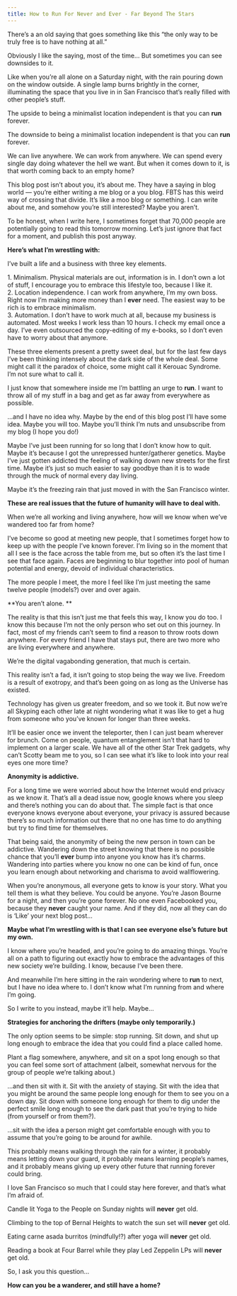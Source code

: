 ```yaml
---
title: How to Run For Never and Ever - Far Beyond The Stars
---
```


There’s a an old saying that goes something like this “the only way to be
truly free is to have nothing at all.”

Obviously I like the saying, most of the time… But sometimes you can see
downsides to it.

Like when you’re all alone on a Saturday night, with the rain pouring down on
the window outside. A single lamp burns brightly in the corner, illuminating
the space that you live in in San Francisco that’s really filled with other
people’s stuff.

The upside to being a minimalist location independent is that you can **run**
forever.

The downside to being a minimalist location independent is that you can
**run** forever.

We can live anywhere. We can work from anywhere. We can spend every single day
doing whatever the hell we want. But when it comes down to it, is that worth
coming back to an empty home?

This blog post isn’t about you, it’s about me. They have a saying in blog
world — you’re either writing a me blog or a you blog. FBTS has this weird way
of crossing that divide. It’s like a moo blog or something. I can write about
me, and somehow you’re still interested? Maybe you aren’t.

To be honest, when I write here, I sometimes forget that 70,000 people are
potentially going to read this tomorrow morning. Let’s just ignore that fact
for a moment, and publish this post anyway.

**Here’s what I’m wrestling with:**

I’ve built a life and a business with three key elements.

1\. Minimalism. Physical materials are out, information is in. I don’t own a
lot of stuff, I encourage you to embrace this lifestyle too, because I like
it.  
2\. Location independence. I can work from anywhere, I’m my own boss. Right
now I’m making more money than I **ever** need. The easiest way to be rich is
to embrace minimalism.  
3\. Automation. I don’t have to work much at all, because my business is
automated. Most weeks I work less than 10 hours. I check my email once a day.
I’ve even outsourced the copy-editing of my e-books, so I don’t even have to
worry about that anymore.

These three elements present a pretty sweet deal, but for the last few days
I’ve been thinking intensely about the dark side of the whole deal. Some might
call it the paradox of choice, some might call it Kerouac Syndrome. I’m not
sure what to call it.

I just know that somewhere inside me I’m battling an urge to **run**. I want
to throw all of my stuff in a bag and get as far away from everywhere as
possible.

…and I have no idea why. Maybe by the end of this blog post I’ll have some
idea. Maybe you will too. Maybe you’ll think I’m nuts and unsubscribe from my
blog (I hope you do!)

Maybe I’ve just been running for so long that I don’t know how to quit. Maybe
it’s because I got the unrepressed hunter/gatherer genetics. Maybe I’ve just
gotten addicted the feeling of walking down new streets for the first time.
Maybe it’s just so much easier to say goodbye than it is to wade through the
muck of normal every day living.

Maybe it’s the freezing rain that just moved in with the San Francisco winter.

**These are real issues that the future of humanity will have to deal with.**

When we’re all working and living anywhere, how will we know when we’ve
wandered too far from home?

I’ve become so good at meeting new people, that I sometimes forget how to keep
up with the people I’ve known forever. I’m living so in the moment that all I
see is the face across the table from me, but so often it’s the last time I
see that face again. Faces are beginning to blur together into pool of human
potential and energy, devoid of individual characteristics.

The more people I meet, the more I feel like I’m just meeting the same twelve
people (models?) over and over again.

**You aren’t alone. **

The reality is that this isn’t just me that feels this way, I know you do too.
I know this because I’m not the only person who set out on this journey. In
fact, most of my friends can’t seem to find a reason to throw roots down
anywhere. For every friend I have that stays put, there are two more who are
living everywhere and anywhere.

We’re the digital vagabonding generation, that much is certain.

This reality isn’t a fad, it isn’t going to stop being the way we live.
Freedom is a result of exotropy, and that’s been going on as long as the
Universe has existed.

Technology has given us greater freedom, and so we took it. But now we’re all
Skyping each other late at night wondering what it was like to get a hug from
someone who you’ve known for longer than three weeks.

It’ll be easier once we invent the teleporter, then I can just beam wherever
for brunch. Come on people, quantum entanglement isn’t that hard to implement
on a larger scale. We have all of the other Star Trek gadgets, why can’t
Scotty beam me to you, so I can see what it’s like to look into your real eyes
one more time?

**Anonymity is addictive.**

For a long time we were worried about how the Internet would end privacy as we
know it. That’s all a dead issue now, google knows where you sleep and there’s
nothing you can do about that. The simple fact is that once everyone knows
everyone about everyone, your privacy is assured because there’s so much
information out there that no one has time to do anything but try to find time
for themselves.

That being said, the anonymity of being the new person in town can be
addictive. Wandering down the street knowing that there is no possible chance
that you’ll **ever** bump into anyone you know has it’s charms. Wandering into
parties where you know no one can be kind of fun, once you learn enough about
networking and charisma to avoid wallflowering.

When you’re anonymous, all everyone gets to know is your story. What you tell
them is what they believe. You could be anyone. You’re Jason Bourne for a
night, and then you’re gone forever. No one even Facebooked you, because they
**never** caught your name. And if they did, now all they can do is ‘Like’
your next blog post…

**Maybe what I’m wrestling with is that I can see everyone else’s future but my own.**

I know where you’re headed, and you’re going to do amazing things. You’re all
on a path to figuring out exactly how to embrace the advantages of this new
society we’re building. I know, because I’ve been there.

And meanwhile I’m here sitting in the rain wondering where to **run** to next,
but I have no idea where to. I don’t know what I’m running from and where I’m
going.

So I write to you instead, maybe it’ll help. Maybe…

**Strategies for anchoring the drifters (maybe only temporarily.)**

The only option seems to be simple: stop running. Sit down, and shut up long
enough to embrace the idea that you could find a place called home.

Plant a flag somewhere, anywhere, and sit on a spot long enough so that you
can feel some sort of attachment (albeit, somewhat nervous for the group of
people we’re talking about.)

…and then sit with it. Sit with the anxiety of staying. Sit with the idea that
you might be around the same people long enough for them to see you on a down
day. Sit down with someone long enough for them to dig under the perfect smile
long enough to see the dark past that you’re trying to hide (from yourself or
from them?).

…sit with the idea a person might get comfortable enough with you to assume
that you’re going to be around for awhile.

This probably means walking through the rain for a winter, it probably means
letting down your guard, it probably means learning people’s names, and it
probably means giving up every other future that running forever could bring.

I love San Francisco so much that I could stay here forever, and that’s what
I’m afraid of.

Candle lit Yoga to the People on Sunday nights will **never** get old.

Climbing to the top of Bernal Heights to watch the sun set will **never** get
old.

Eating carne asada burritos (mindfully!?) after yoga will **never** get old.

Reading a book at Four Barrel while they play Led Zeppelin LPs will **never**
get old.

So, I ask you this question…

**How can you be a wanderer, and still have a home?**
